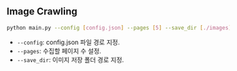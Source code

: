 ## Image Crawling

```bash
python main.py --config [config.json] --pages [5] --save_dir [./images]
```

- `--config`: config.json 파일 경로 지정.
- `--pages`: 수집할 페이지 수 설정.
- `--save_dir`: 이미지 저장 폴더 경로 지정.
